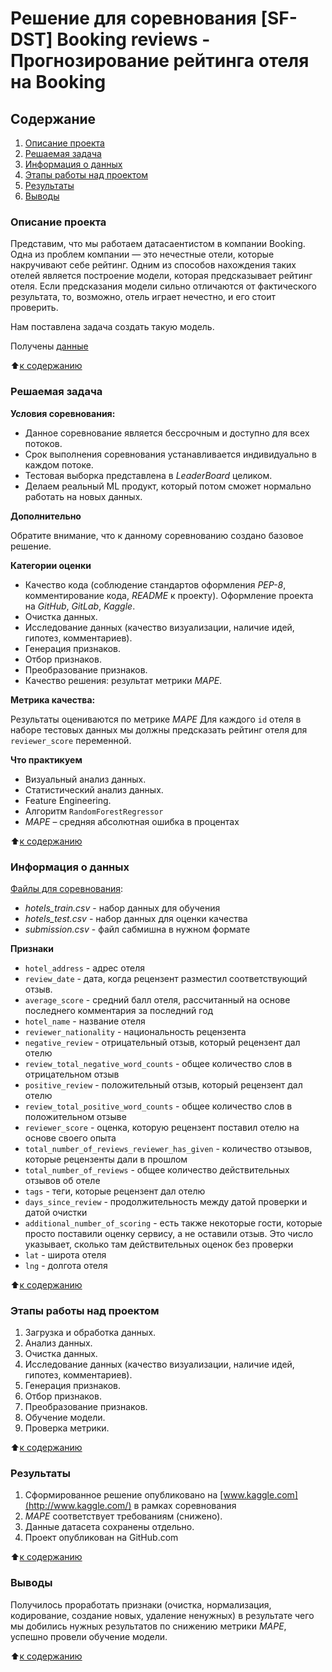 # **Решение для соревнования [SF-DST] Booking reviews - Прогнозирование рейтинга отеля на Booking**

## **Содержание**

1. [Описание проекта](#описание-проекта)  
2. [Решаемая задача](#решаемая-задача)
3. [Информация о данных](#информация-о-данных)  
4. [Этапы работы над проектом](#этапы-работы-над-проектом)  
5. [Результаты](#результаты)
6. [Выводы](#выводы)

### **Описание проекта**

Представим, что мы работаем датасаентистом в компании Booking. Одна из проблем компании — это нечестные отели, которые накручивают себе рейтинг. Одним из способов нахождения таких отелей является построение модели, которая предсказывает рейтинг отеля. Если предсказания модели сильно отличаются от фактического результата, то, возможно, отель играет нечестно, и его стоит проверить.

Нам поставлена задача создать такую модель.

Получены [данные](https://www.kaggle.com/competitions/sf-booking/data)

:arrow_up:[к содержанию](#содержание)

### **Решаемая задача**

**Условия соревнования:**  
* Данное соревнование является бессрочным и доступно для всех потоков.  
* Срок выполнения соревнования устанавливается индивидуально в каждом потоке.  
* Тестовая выборка представлена в *LeaderBoard* целиком.  
* Делаем реальный ML продукт, который потом сможет нормально работать на новых данных.

**Дополнительно**

Обратите внимание, что к данному соревнованию создано базовое решение.

**Категории оценки**

* Качество кода (соблюдение стандартов оформления *PEP-8*, комментирование кода, *README* к проекту). Оформление проекта на *GitHub*, *GitLab*, *Kaggle*.  
* Очистка данных.  
* Исследование данных (качество визуализации, наличие идей, гипотез, комментариев).  
* Генерация признаков.  
* Отбор признаков.  
* Преобразование признаков.  
* Качество решения: результат метрики *MAPE*.

**Метрика качества:**

Результаты оцениваются по метрике *MAPE* Для каждого `id` отеля в наборе тестовых данных мы должны предсказать рейтинг отеля для `reviewer_score` переменной.

**Что практикуем**

* Визуальный анализ данных.  
* Статистический анализ данных.  
* Feature Engineering.  
* Алгоритм `RandomForestRegressor`  
* *MAPE* – средняя абсолютная ошибка в процентах

:arrow_up:[к содержанию](#содержание)

### **Информация о данных**

[Файлы для соревнования](https://www.kaggle.com/competitions/sf-booking/data):  

* *hotels_train.csv* - набор данных для обучения  
* *hotels_test.csv* - набор данных для оценки качества  
* *submission.csv* - файл сабмишна в нужном формате

**Признаки**

* `hotel_address` - адрес отеля  
* `review_date` - дата, когда рецензент разместил соответствующий отзыв.  
* `average_score` - средний балл отеля, рассчитанный на основе последнего комментария за последний год  
* `hotel_name` - название отеля  
* `reviewer_nationality` - национальность рецензента  
* `negative_review` - отрицательный отзыв, который рецензент дал отелю  
* `review_total_negative_word_counts` - общее количество слов в отрицательном отзыв  
* `positive_review` - положительный отзыв, который рецензент дал отелю  
* `review_total_positive_word_counts` - общее количество слов в положительном отзыве  
* `reviewer_score` - оценка, которую рецензент поставил отелю на основе своего опыта  
* `total_number_of_reviews_reviewer_has_given` - количество отзывов, которые рецензенты дали в прошлом  
* `total_number_of_reviews` - общее количество действительных отзывов об отеле  
* `tags` - теги, которые рецензент дал отелю  
* `days_since_review` - продолжительность между датой проверки и датой очистки  
* `additional_number_of_scoring` - есть также некоторые гости, которые просто поставили оценку сервису, а не оставили отзыв. Это число указывает, сколько там действительных оценок без проверки  
* `lat` - широта отеля  
* `lng` - долгота отеля
  
:arrow_up:[к содержанию](#содержание)

### **Этапы работы над проектом**

1. Загрузка и обработка данных.  
2. Анализ данных.  
3. Очистка данных.  
4. Исследование данных (качество визуализации, наличие идей, гипотез, комментариев).  
5. Генерация признаков.  
6. Отбор признаков.  
7. Преобразование признаков.  
8. Обучение модели.  
9. Проверка метрики.

:arrow_up:[к содержанию](#содержание)

### **Результаты**

1. Сформированное решение опубликовано на [www.kaggle.com](http://www.kaggle.com/) в рамках соревнования  
2. *MAPE* соответствует требованиям (снижено).  
3. Данные датасета сохранены отдельно.  
4. Проект опубликован на GitHub.com

:arrow_up:[к содержанию](#содержание)

### **Выводы**

Получилось проработать признаки (очистка, нормализация, кодирование, создание новых, удаление ненужных) в результате чего мы добились нужных результатов по снижению метрики *MAPE*, успешно провели обучение модели.

:arrow_up:[к содержанию](#содержание)